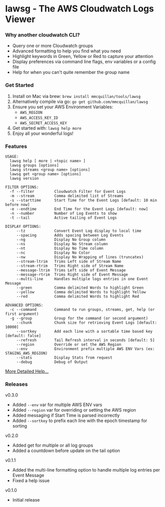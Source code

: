 # lawsg - The AWS Cloudwatch Logs Viewer

### Why another cloudwatch CLI?
- Query one or more Cloudwatch groups
- Advanced formatting to help you find what you need
- Highlight keywords in Green, Yellow or Red to capture your attention
- Display preferences via command line flags, env variables or a config file
- Help for when you can't quite remember the group name


### Get Started
1. Install on Mac via brew: `brew install mmcquillan/tools/lawsg`
2. Alternatively compile via go: `go get github.com/mmcquillan/lawsg`
3. Ensure you set your AWS Environment Variables:
    - `AWS_REGION`
    - `AWS_ACCESS_KEY_ID`
    - `AWS_SECRET_ACCESS_KEY`
4. Get started with: `lawsg help more`
5. Enjoy all your wonderful logs!


### Features
```
USAGE:
  lawsg help [ more | <topic name> ]
  lawsg groups [options]
  lawsg streams <group name> [options]
  lawsg get <group name> [options]
  lawsg version

FILTER OPTIONS:
  -f --filter         Cloudwatch Filter for Event Logs
  -m --stream         Comma delimited list of Streams
  -s --starttime      Start Time for the Event Logs [default: 10 min before now]
  -e --endtime        End Time for the Event Logs [default: now]
  -n --number         Number of Log Events to show
  -t --tail           Active tailing of Event Logs

DISPLAY OPTIONS:
     --tz             Convert Event Log display to local time
     --spacing        Adds spacing between Log Events
     --ng             Display No Group column
     --ns             Display No Stream column
     --nt             Display No Time column
     --nc             Display No Color
     --nw             Display No Wrapping of lines (truncates)
     --stream-ltrim   Trims Left side of Stream Name
     --stream-rtrim   Trims Right side of Stream Name
     --message-ltrim  Trims Left side of Event Message
     --message-rtrim  Trims Right side of Event Message
     --multi-line     Handles multiple logs entries in one Event Message
     --green          Comma delimited Words to highlight Green
     --yellow         Comma delimited Words to highlight Yellow
     --red            Comma delimited Words to highlight Red

ADVANCED OPTIONS:
  -c --command        Command to run groups, streams, get, help (or first argument)
  -g --group          Group for the command (or second argument)
     --chunk          Chunk size for retrieving Event Logs [default: 10000]
     --sortkey        Add each line with a sortable time based key [default: false]
     --refresh        Tail Refresh interval in seconds [default: 5]
     --region         Override or set the AWS Region
     --env            Environment prefix multiple AWS ENV Vars (ex: STAGING_AWS_REGION)
     --stats          Display Stats from request
     --debug          Debug of Output
```
[More Detailed Help...](HELP.md)


### Releases

v0.3.0
- Added `--env` var for multiple AWS ENV vars
- Added `--region` var for overriding or setting the AWS region
- Added messaging if Start Time is parsed incorrectly
- Added `--sortkey` to prefix each line with the epoch timestamp for sorting

v0.2.0
- Added get for multiple or all log groups
- Added a countdown before update on the tail option

v0.1.1
- Added the multi-line formatting option to handle multiple log entries per Event Message
- Fixed a help issue

v0.1.0
- Initial release
